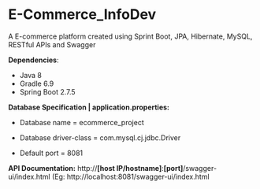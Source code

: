 # E-Commerce_InfoDev
A E-commerce platform created using Sprint Boot, JPA, Hibernate, MySQL, RESTful APIs and Swagger

**Dependencies**:
* Java 8
* Gradle 6.9
* Spring Boot 2.7.5

**Database Specification | application.properties:**

* Database name = ecommerce_project
* Database driver-class = com.mysql.cj.jdbc.Driver

* Default port = 8081

**API Documentation:** http://**[host IP/hostname]**:**[port]**/swagger-ui/index.html (Eg: http://localhost:8081/swagger-ui/index.html

